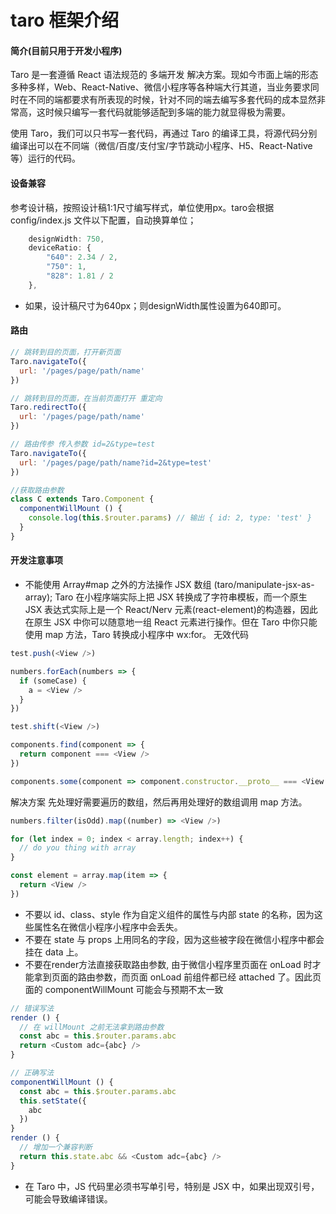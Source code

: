 # taro 框架介绍

#### 简介(目前只用于开发小程序)

Taro 是一套遵循 React 语法规范的 多端开发 解决方案。现如今市面上端的形态多种多样，Web、React-Native、微信小程序等各种端大行其道，当业务要求同时在不同的端都要求有所表现的时候，针对不同的端去编写多套代码的成本显然非常高，这时候只编写一套代码就能够适配到多端的能力就显得极为需要。

使用 Taro，我们可以只书写一套代码，再通过 Taro 的编译工具，将源代码分别编译出可以在不同端（微信/百度/支付宝/字节跳动小程序、H5、React-Native 等）运行的代码。

#### 设备兼容

参考设计稿，按照设计稿1:1尺寸编写样式，单位使用px。taro会根据config/index.js 文件以下配置，自动换算单位；
```js
    designWidth: 750,
    deviceRatio: {
        "640": 2.34 / 2,
        "750": 1,
        "828": 1.81 / 2
    },
```
* 如果，设计稿尺寸为640px；则designWidth属性设置为640即可。

#### 路由

```js
// 跳转到目的页面，打开新页面
Taro.navigateTo({
  url: '/pages/page/path/name'
})

// 跳转到目的页面，在当前页面打开 重定向
Taro.redirectTo({
  url: '/pages/page/path/name'
})

// 路由传参 传入参数 id=2&type=test
Taro.navigateTo({
  url: '/pages/page/path/name?id=2&type=test'
})

//获取路由参数
class C extends Taro.Component {
  componentWillMount () {
    console.log(this.$router.params) // 输出 { id: 2, type: 'test' }
  }
}

```
#### 开发注意事项
* 不能使用 Array#map 之外的方法操作 JSX 数组 (taro/manipulate-jsx-as-array);
Taro 在小程序端实际上把 JSX 转换成了字符串模板，而一个原生 JSX 表达式实际上是一个 React/Nerv 元素(react-element)的构造器，因此在原生 JSX 中你可以随意地一组 React 元素进行操作。但在 Taro 中你只能使用 map 方法，Taro 转换成小程序中 wx:for。
无效代码
```js
test.push(<View />)

numbers.forEach(numbers => {
  if (someCase) {
    a = <View />
  }
})

test.shift(<View />)

components.find(component => {
  return component === <View />
})

components.some(component => component.constructor.__proto__ === <View />.constructor)
```

解决方案
先处理好需要遍历的数组，然后再用处理好的数组调用 map 方法。
```js
numbers.filter(isOdd).map((number) => <View />)

for (let index = 0; index < array.length; index++) {
  // do you thing with array
}

const element = array.map(item => {
  return <View />
})
```

* 不要以 id、class、style 作为自定义组件的属性与内部 state 的名称，因为这些属性名在微信小程序小程序中会丢失。
* 不要在 state 与 props 上用同名的字段，因为这些被字段在微信小程序中都会挂在 data 上。
* 不要在render方法直接获取路由参数, 由于微信小程序里页面在 onLoad 时才能拿到页面的路由参数，而页面 onLoad 前组件都已经 attached 了。因此页面的 componentWillMount 可能会与预期不太一致
```js
// 错误写法
render () {
  // 在 willMount 之前无法拿到路由参数
  const abc = this.$router.params.abc
  return <Custom adc={abc} />
}

// 正确写法
componentWillMount () {
  const abc = this.$router.params.abc
  this.setState({
    abc
  })
}
render () {
  // 增加一个兼容判断
  return this.state.abc && <Custom adc={abc} />
}
```
* 在 Taro 中，JS 代码里必须书写单引号，特别是 JSX 中，如果出现双引号，可能会导致编译错误。